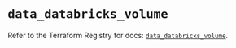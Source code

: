 # `data_databricks_volume`

Refer to the Terraform Registry for docs: [`data_databricks_volume`](https://registry.terraform.io/providers/databricks/databricks/1.75.0/docs/data-sources/volume).
